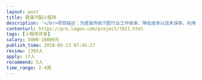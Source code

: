 ```yaml
---                
layout: post       
title: 靠谱汽配小程序           
description: '</br>项目描述：为提高传统汽配行业工作效率、降低成本以及失误率，利用微信小程序或APP对传统PC端汽配软件进行升级。</br>1.1     核心功能：将PC端汽配管理软件开出单据需要的打印单据同步传递给手机端小程序使用者。目的：小程序使用者可以同步接收显示出汽配管理软件开出销售单据的信息，降低打印机和打印纸的使用，最终实现完全无纸化办公。手机端小程序使用者只能接收到属于自己需要的单据信息，同时具备统计查询功能，方便查找历史购买商品的价格、数量、时间及质保信息等。要求是多点对多点的信息传递（不同汽配公司不同汽配管理软件对不同修理厂或终端车主都是唯一的信息传递）</br>1.2     展示信息、检索信息功能：</br>          小程序端的注册用户具有发布汽配商店和维修保养单位地址、电话、主营车型或主营产品的功能，并具有被小程序使用者利用关键词检索功能。终端车主可以在小程序里查找提供自己车型配件和维修保养单位的电话地址等信息。                                               </br>1.3    历史单据查询、统计功能：</br>           为汽车维修保养商家提供历史进货单据的查询和统计，方便商家随时掌握商品价格变化以及合理出售价格等。  为终端车主提供历史维修记录，包括建立车辆基本档案信息：品牌、购买时间、购买价格、目前行驶里程及使用年限等，具体到上次换油保养的里程和配件更换信息及质保信息，重要的是能够根据已经登记的信息计算出推荐下次保养到期时间，而主动提醒功能。</br>1.4    增值功能：包括为汽配商家提供物流货站的发货单位地址、电话信息和到货地址和电话信息；</br>提供求职招聘发布功能，为行业内用工求职提供展示；</br>在线支付功能，便于商家及时收取货款。</br>1.5   用户注册功能。针对不同用户类型给予不同权限，分为：1、汽配商店员工；2、汽车维修保养单位及员工；3、终端车主。</br>注册方式：手机号码注册、微信注册、QQ注册、微博注册、支付宝注册等</br>1.6   评价管理功能：针对提供产品和服务的商家，终端车主可以通过评价系统进行筛选满意商家。</br>可参考产品：无整体相似。类似单一功能的有：小程序（龙江物流）                 手机APP(汽车健康档案）   手机APP（汽配宝APP）</br>四、人员要求：</br>1、有小程序或App产品的开发经验；2、精通Java或PHP等，3、良好的沟通能力和契约精神</br>'     
contenturl: https://pro.lagou.com/project/7811.html      
tags: [小程序开发]            
salary: 5000-10000元          
publish_time: 2018-05-13 07:45:27         
review: 1393人                   
apply: 17人                   
recommend: 5人                   
time_range: 2-4周              
---                 
```

